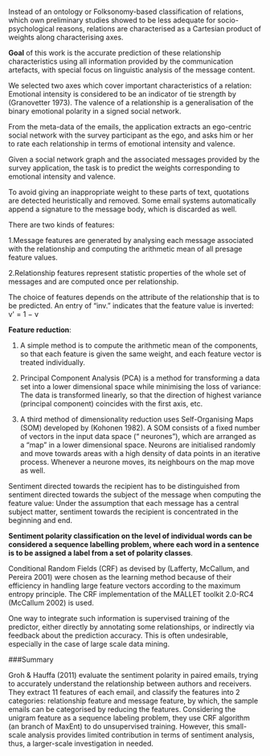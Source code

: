 Instead of an ontology or Folksonomy-based classification of relations, which own preliminary studies showed to be less adequate for socio-psychological reasons, relations are characterised as a Cartesian product of weights along characterising axes.

**Goal** of this work is the accurate prediction of these relationship characteristics using all information provided by the communication artefacts, with special focus on linguistic analysis of the message content.

We selected two axes which cover important characteristics of a relation: Emotional intensity is considered to be an indicator of tie strength by (Granovetter 1973). The valence of a relationship is a generalisation of the binary emotional polarity in a signed social network.

From the meta-data of the emails, the application extracts an ego-centric social network with the survey participant as the ego, and asks him or her to rate each relationship in terms of emotional intensity and valence.

Given a social network graph and the associated messages provided by the survey application, the task is to predict the weights corresponding to emotional intensity and valence.

To avoid giving an inappropriate weight to these parts of text, quotations are detected heuristically and removed. Some email systems automatically append a signature to the message body, which is discarded as well.

There are two kinds of features:

1.Message features are generated by analysing each message associated with the relationship and computing the arithmetic mean of all presage feature values.

2.Relationship features represent statistic properties of the whole set of messages and are computed once per relationship.

The choice of features depends on the attribute of the relationship that is to be predicted. An entry of “inv.” indicates that the feature value is inverted: v' = 1 − v

**Feature reduction**:

1. A simple method is to compute the arithmetic mean of the components, so that each feature is given the same weight, and each feature vector is treated individually.

2. Principal Component Analysis (PCA) is a method for transforming a data set into a lower dimensional space while minimising the loss of variance: The data is transformed linearly, so that the direction of highest variance (principal component) coincides with the first axis, etc.

3. A third method of dimensionality reduction uses Self-Organising Maps (SOM) developed by (Kohonen 1982). A SOM consists of a fixed number of vectors in the input data space (“ neurones”), which are arranged as a “map” in a lower dimensional space. Neurons are initialised randomly and move towards areas with a high density of data points in an iterative process. Whenever a neurone moves, its neighbours on the map move as well.

Sentiment directed towards the recipient has to be distinguished from sentiment directed towards the subject of the message when computing the feature value: Under the assumption that each message has a central subject matter, sentiment towards the recipient is concentrated in the beginning and end.

**Sentiment polarity classification on the level of individual words can be considered a sequence labelling problem, where each word in a sentence is to be assigned a label from a set of polarity classes**.

Conditional Random Fields (CRF) as devised by (Lafferty, McCallum, and Pereira 2001) were chosen as the learning method because of their efficiency in handling large feature vectors according to the maximum entropy principle. The CRF implementation of the MALLET toolkit 2.0-RC4 (McCallum 2002) is used.

One way to integrate such information is supervised training of the predictor, either directly by annotating some relationships, or indirectly via feedback about the prediction accuracy. This is often undesirable, especially in the case of large scale data mining.

###Summary

Groh & Hauffa (2011) evaluate the sentiment polarity in paired emails, trying to accurately understand the relationship between authors and receivers. They extract 11 features of each email, and classify the features into 2 categories: relationship feature and message feature, by which, the sample emails can be categorised by reducing the features. Considering the unigram feature as a sequence labeling problem, they use CRF algorithm (an branch of MaxEnt) to do unsupervised training. However, this small-scale analysis provides limited contribution in terms of sentiment analysis, thus, a larger-scale investigation in needed.
